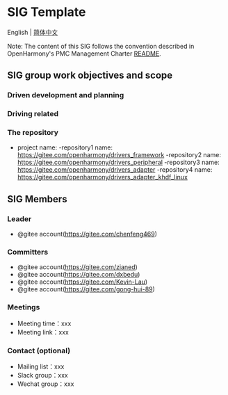 # SIG Template
English | [简体中文](./sig_template_cn.md)

Note: The content of this SIG follows the convention described in OpenHarmony's PMC Management Charter [README](/zh/pmc.md).

## SIG group work objectives and scope

### Driven development and planning

### Driving related

### The repository 
- project name:
  -repository1 name: https://gitee.com/openharmony/drivers_framework
  -repository2 name: https://gitee.com/openharmony/drivers_peripheral
  -repository3 name: https://gitee.com/openharmony/drivers_adapter
  -repository4 name: https://gitee.com/openharmony/drivers_adapter_khdf_linux


## SIG Members

### Leader
- @gitee account(https://gitee.com/chenfeng469)

### Committers
- @gitee account(https://gitee.com/zianed)
- @gitee account(https://gitee.com/dxbedu)
- @gitee account(https://gitee.com/Kevin-Lau)
- @gitee account(https://gitee.com/gong-hui-89)

 ### Meetings
 - Meeting time：xxx
 - Meeting link：xxx

### Contact (optional)

- Mailing list：xxx
- Slack group：xxx
- Wechat group：xxx
